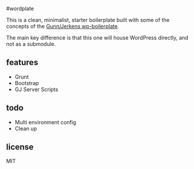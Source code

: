#wordplate

This is a clean, minimalist, starter boilerplate built with some of the concepts of the [Gunn/Jerkens wp-boilerplate](https://github.com/GunnJerkens/wp-boilerplate).

The main key difference is that this one will house WordPress directly, and not as a submodule.

## features

- Grunt
- Bootstrap
- GJ Server Scripts

## todo

- Multi environment config
- Clean up

## license

MIT